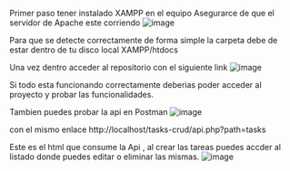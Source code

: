 Primer paso tener instalado XAMPP en el equipo
Asegurarce de que el servidor de Apache este corriendo
![image](https://github.com/user-attachments/assets/9e7d74c6-e116-4adb-ac66-a2f831fd9246)

Para que se detecte correctamente de forma simple la carpeta debe de estar dentro de tu disco local XAMPP/htdocs

Una vez dentro acceder al repositorio con el siguiente link
![image](https://github.com/user-attachments/assets/88c13df8-b2da-4842-b56f-a6726ad488e9)

Si todo esta funcionando correctamente deberias poder acceder al proyecto y probar las funcionalidades.

Tambien puedes probar la api en Postman
![image](https://github.com/user-attachments/assets/506d5258-31de-45f3-a7c2-97d1333bfaea)

con el mismo enlace 
http://localhost/tasks-crud/api.php?path=tasks


Este es el html que consume la Api , al crear las tareas puedes accder al listado donde puedes editar o eliminar las mismas.
![image](https://github.com/user-attachments/assets/c18fabe6-3760-4aeb-8938-aa323a5de322)
